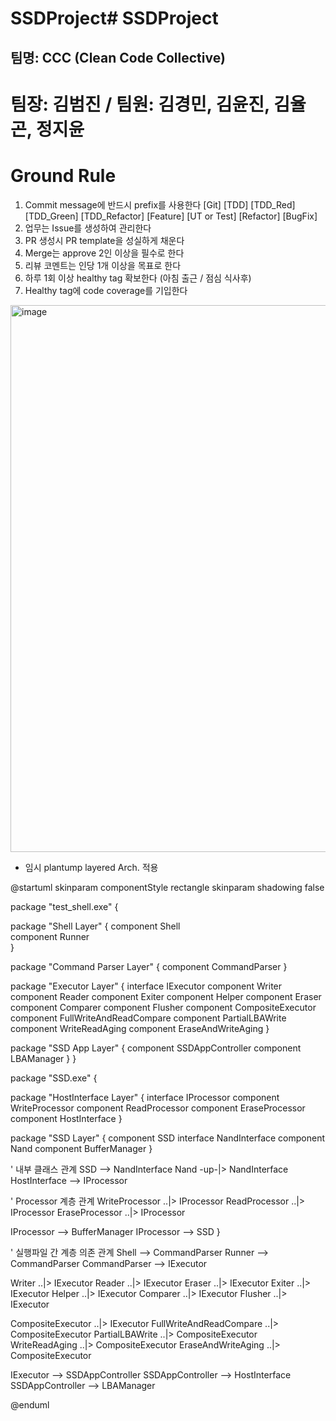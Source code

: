 # SSDProject# SSDProject
## 팀명: CCC (Clean Code Collective)
# 팀장: 김범진 / 팀원: 김경민, 김윤진, 김율곤, 정지윤

# Ground Rule
1. Commit message에 반드시 prefix를 사용한다
   [Git]
   [TDD] [TDD_Red] [TDD_Green] [TDD_Refactor]
   [Feature] [UT or Test] [Refactor] [BugFix]
2. 업무는 Issue를 생성하여 관리한다
3. PR 생성시 PR template을 성실하게 채운다
4. Merge는 approve 2인 이상을 필수로 한다
5. 리뷰 코멘트는 인당 1개 이상을 목표로 한다
6. 하루 1회 이상 healthy tag 확보한다 (아침 출근 / 점심 식사후)
7. Healthy tag에 code coverage를 기입한다


<img width="1532" height="875" alt="image" src="https://github.com/user-attachments/assets/38e8ec10-8265-44ee-b959-8d7c241ffd6a" />



- 임시 plantump layered Arch. 적용


@startuml
skinparam componentStyle rectangle
skinparam shadowing false

package "test_shell.exe" {

  package "Shell Layer" {
    component Shell  
    component Runner  
  }

  package "Command Parser Layer" {
    component CommandParser
  }

  package "Executor Layer" {
    interface IExecutor
    component Writer
    component Reader
    component Exiter
    component Helper
    component Eraser
    component Comparer
    component Flusher
    component CompositeExecutor
    component FullWriteAndReadCompare
    component PartialLBAWrite
    component WriteReadAging
    component EraseAndWriteAging
  }

  package "SSD App Layer" {
    component SSDAppController
    component LBAManager
  }
}

package "SSD.exe" {

  package "HostInterface Layer" {
    interface IProcessor
    component WriteProcessor
    component ReadProcessor
    component EraseProcessor
    component HostInterface
  }

  package "SSD Layer" {
    component SSD
    interface NandInterface
    component Nand
    component BufferManager
  }

  ' 내부 클래스 관계
  SSD --> NandInterface
  Nand -up-|> NandInterface
  HostInterface --> IProcessor

  ' Processor 계층 관계
  WriteProcessor ..|> IProcessor
  ReadProcessor ..|> IProcessor
  EraseProcessor ..|> IProcessor

  IProcessor --> BufferManager
  IProcessor --> SSD
}

' 실행파일 간 계층 의존 관계
Shell --> CommandParser
Runner --> CommandParser
CommandParser --> IExecutor

Writer ..|> IExecutor
Reader ..|> IExecutor
Eraser ..|> IExecutor
Exiter ..|> IExecutor
Helper ..|> IExecutor
Comparer ..|> IExecutor
Flusher ..|> IExecutor

CompositeExecutor ..|> IExecutor
FullWriteAndReadCompare ..|> CompositeExecutor
PartialLBAWrite ..|> CompositeExecutor
WriteReadAging ..|> CompositeExecutor
EraseAndWriteAging ..|> CompositeExecutor

IExecutor --> SSDAppController
SSDAppController --> HostInterface
SSDAppController --> LBAManager

@enduml
